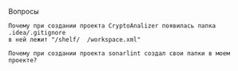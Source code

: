 Вопросы
    



    Почему при создании проекта CryptoAnalizer появилась папка .idea/.gitignore
    в ней лежит "/shelf/  /workspace.xml"

    Почему при создании проекта sonarlint создал свои папки в моем проекте?
